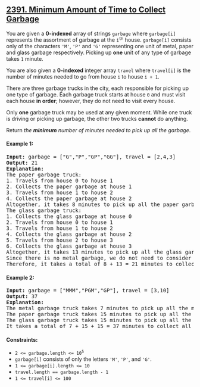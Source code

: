 ## [2391. Minimum Amount of Time to Collect Garbage](https://leetcode.com/problems/minimum-amount-of-time-to-collect-garbage/)

You are given a **0-indexed** array of strings `garbage` where `garbage[i]` represents the assortment of garbage at the <code>i<sup>th</sup></code> house. `garbage[i]` consists only of the characters `'M'`, `'P'` and `'G'` representing one unit of metal, paper and glass garbage respectively. Picking up **one** unit of any type of garbage takes `1` minute.

You are also given a **0-indexed** integer array `travel` where `travel[i]` is the number of minutes needed to go from house `i` to house `i + 1`.

There are three garbage trucks in the city, each responsible for picking up one type of garbage. Each garbage truck starts at house `0` and must visit each house **in order**; however, they do not need to visit every house.

Only **one** garbage truck may be used at any given moment. While one truck is driving or picking up garbage, the other two trucks **cannot** do anything.

Return _the **minimum** number of minutes needed to pick up all the garbage_.

#### Example 1:

<pre>
<strong>Input:</strong> garbage = ["G","P","GP","GG"], travel = [2,4,3]
<strong>Output:</strong> 21
<strong>Explanation:</strong> 
The paper garbage truck:
1. Travels from house 0 to house 1
2. Collects the paper garbage at house 1
3. Travels from house 1 to house 2
4. Collects the paper garbage at house 2
Altogether, it takes 8 minutes to pick up all the paper garbage.
The glass garbage truck:
1. Collects the glass garbage at house 0
2. Travels from house 0 to house 1
3. Travels from house 1 to house 2
4. Collects the glass garbage at house 2
5. Travels from house 2 to house 3
6. Collects the glass garbage at house 3
Altogether, it takes 13 minutes to pick up all the glass garbage.
Since there is no metal garbage, we do not need to consider the metal garbage truck.
Therefore, it takes a total of 8 + 13 = 21 minutes to collect all the garbage.
</pre>

#### Example 2:

<pre>
<strong>Input:</strong> garbage = ["MMM","PGM","GP"], travel = [3,10]
<strong>Output:</strong> 37
<strong>Explanation:</strong> 
The metal garbage truck takes 7 minutes to pick up all the metal garbage.
The paper garbage truck takes 15 minutes to pick up all the paper garbage.
The glass garbage truck takes 15 minutes to pick up all the glass garbage.
It takes a total of 7 + 15 + 15 = 37 minutes to collect all the garbage.
</pre>

#### Constraints:

-   <code>2 <= garbage.length <= 10<sup>5</sup></code>
-   `garbage[i]` consists of only the letters `'M'`, `'P'`, and `'G'`.
-   <code>1 <= garbage[i].length <= 10</code>
-   <code>travel.length == garbage.length - 1</code>
-   <code>1 <= travel[i] <= 100</code>
